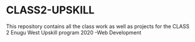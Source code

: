 # CLASS2-UPSKILL
This repository contains all the class work as well as projects for the CLASS 2 Enugu West Upskill program 2020  -Web  Development
